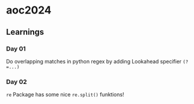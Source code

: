 # aoc2024

## Learnings 

### Day 01

Do overlapping matches in python regex by adding Lookahead specifier `(?=...)`

### Day 02

`re` Package has some nice `re.split()` funktions! 
